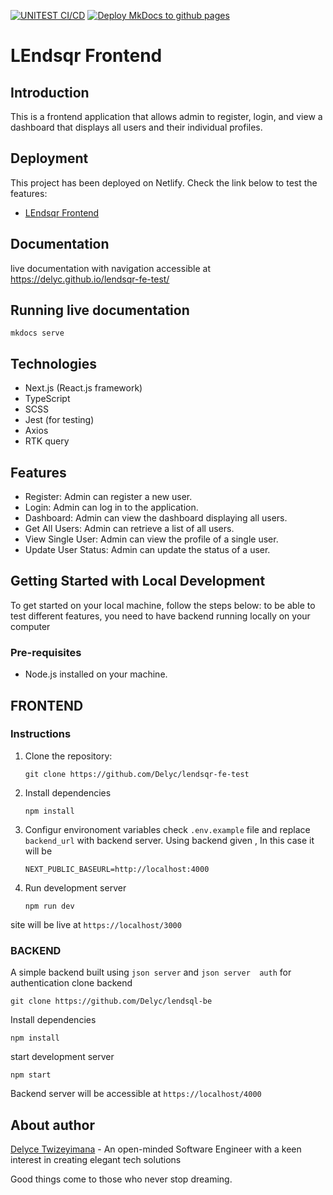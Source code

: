 [![UNITEST CI/CD](https://github.com/Delyc/lendsqr-fe-test/actions/workflows/unitest.yml/badge.svg)](https://github.com/Delyc/lendsqr-fe-test/actions/workflows/unitest.yml) [![Deploy MkDocs to github pages](https://github.com/Delyc/lendsqr-fe-test/actions/workflows/mkdocs.yml/badge.svg)](https://github.com/Delyc/lendsqr-fe-test/actions/workflows/mkdocs.yml)

# LEndsqr Frontend

## Introduction
This is a frontend application that allows admin to register, login, and view a dashboard that displays all users and their individual profiles.

## Deployment
This project has been deployed on Netlify. Check the link below to test the features:
- [LEndsqr Frontend](https://delyce-lendsqr-fe-test.netlify.app/)

## Documentation
live documentation with navigation accessible at https://delyc.github.io/lendsqr-fe-test/
## Running live documentation
```
mkdocs serve
```

## Technologies
- Next.js (React.js framework)
- TypeScript
- SCSS
- Jest (for testing)
- Axios
- RTK query

## Features
- Register: Admin can register a new user.
- Login: Admin can log in to the application.
- Dashboard: Admin can view the dashboard displaying all users.
- Get All Users: Admin can retrieve a list of all users.
- View Single User: Admin can view the profile of a single user.
- Update User Status: Admin can update the status of a user.

## Getting Started with Local Development
To get started on your local machine, follow the steps below:
to be able to test different features, you need to have backend running locally on your computer

### Pre-requisites
- Node.js installed on your machine.

## FRONTEND

### Instructions
1. Clone the repository:
   ```shell
   git clone https://github.com/Delyc/lendsqr-fe-test
   ```
2. Install dependencies
    ```shell
    npm install
    ```
3. Configur environoment variables
   check `.env.example` file and replace `backend_url` with backend server. Using backend given , In this case it will be
   ```
   NEXT_PUBLIC_BASEURL=http://localhost:4000
   ```
   
3. Run development server
    ```shell
    npm run dev
    ````
site will be live at `https://localhost/3000`

### BACKEND
A simple backend built using `json server` and `json server  auth` for authentication
clone backend
```
git clone https://github.com/Delyc/lendsql-be
```
Install dependencies
```
npm install
```
start development server
```
npm start
```
Backend server will be accessible at `https://localhost/4000`
## About author

[Delyce Twizeyimana](https://github.com/delyc) - An open-minded Software Engineer with a keen interest in creating elegant tech solutions

<footer>

Good things come to those who never stop dreaming.

</footer>
